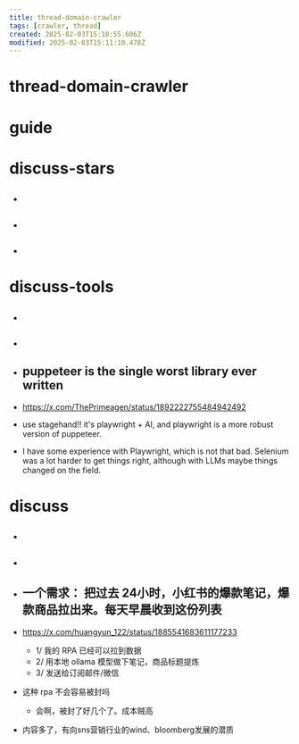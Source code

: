 ```yaml
---
title: thread-domain-crawler
tags: [crawler, thread]
created: 2025-02-03T15:10:55.606Z
modified: 2025-02-03T15:11:10.478Z
---
```


# thread-domain-crawler

# guide

# discuss-stars
- ## 

- ## 

- ## 
# discuss-tools
- ## 

- ## 

- ## puppeteer is the single worst library ever written
- https://x.com/ThePrimeagen/status/1892222755484942492
- use stagehand!! it's playwright + AI, and playwright is a more robust version of puppeteer.
- I have some experience with Playwright, which is not that bad. Selenium was a lot harder to get things right, although with LLMs maybe things changed on the field.

# discuss
- ## 

- ## 

- ## 一个需求： 把过去 24小时，小红书的爆款笔记，爆款商品拉出来。每天早晨收到这份列表
- https://x.com/huangyun_122/status/1885541683611177233
  - 1/ 我的 RPA 已经可以拉到数据
  - 2/ 用本地  ollama 模型做下笔记，商品标题提炼
  - 3/ 发送给订阅邮件/微信
- 这种 rpa 不会容易被封吗
  - 会啊，被封了好几个了。成本贼高
- 内容多了，有向sns营销行业的wind、bloomberg发展的潜质
